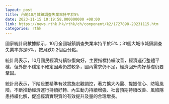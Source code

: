 ```yaml
---
layout: post
title: 內地10月城鎮調查失業率持平於5%
date: 2023-11-15 10:19:58.000000000 +08:00
link: https://news.rthk.hk/rthk/ch/component/k2/1727898-20231115.htm
categories: rthk
---
```


國家統計局數據顯示，10月全國城鎮調查失業率持平於5%；31個大城市城鎮調查失業率亦是5%，按月跌0.2個百分點。

統計局表示，10月國民經濟持續恢復向好，主要指標持續改善，經濟運行整體平穩，但外部不穩定不確定因素仍然較多，國內需求仍不足，經濟回升向好基礎仍要鞏固。

統計局表示，下階段要精準有效實施宏觀調控，著力擴大內需、提振信心、防範風險，不斷推動經濟運行持續好轉、內生動力持續增強、社會預期持續改善、風險隱患持續化解，促進經濟實現質的有效提升及量的合理增長。
